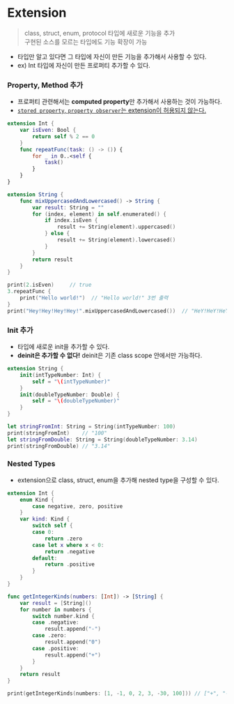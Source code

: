 # Extension
> class, struct, enum, protocol 타입에 새로운 기능을 추가  
> 구현된 소스를 모르는 타입에도 기능 확장이 가능

- 타입만 알고 있다면 그 타입에 자신이 만든 기능을 추가해서 사용할 수 있다.
- ex) Int 타입에 자신이 만든 프로퍼티 추가할 수 있다. 

### Property, Method 추가

- 프로퍼티 관련해서는 **computed property**만 추가해서 사용하는 것이 가능하다.
- <u>`stored property`, `property observer`는 extension이 허용되지 않는다. </u>

```Swift
extension Int {
    var isEven: Bool {
        return self % 2 == 0
    }
    func repeatFunc(task: () -> ()) {
        for _ in 0..<self {
            task()
        }
    }
}

extension String {
    func mixUppercasedAndLowercased() -> String {
        var result: String = ""
        for (index, element) in self.enumerated() {
            if index.isEven {
                result += String(element).uppercased()
            } else {
                result += String(element).lowercased()
            }
        }
        return result
    }
}

print(2.isEven)     // true
3.repeatFunc {
    print("Hello world!")  // "Hello world!" 3번 출력
}
print("Hey!Hey!Hey!Hey!".mixUppercasedAndLowercased())  // "HeY!HeY!HeY!HeY!"
```

### Init 추가

- 타입에 새로운 init을 추가할 수 있다. 
- **deinit은 추가할 수 없다!** deinit은 기존 class scope 안에서만 가능하다.

```Swift
extension String {
    init(intTypeNumber: Int) {
        self = "\(intTypeNumber)"
    }
    init(doubleTypeNumber: Double) {
        self = "\(doubleTypeNumber)"
    }
}

let stringFromInt: String = String(intTypeNumber: 100)
print(stringFromInt)    // "100"
let stringFromDouble: String = String(doubleTypeNumber: 3.14)
print(stringFromDouble) // "3.14"
```


### Nested Types

- extension으로 class, struct, enum을 추가해 nested type을 구성할 수 있다. 

```Swift
extension Int {
    enum Kind {
        case negative, zero, positive
    }
    var kind: Kind {
        switch self {
        case 0:
            return .zero
        case let x where x < 0:
            return .negative
        default:
            return .positive
        }
    }
}

func getIntegerKinds(numbers: [Int]) -> [String] {
    var result = [String]()
    for number in numbers {
        switch number.kind {
        case .negative:
            result.append("-")
        case .zero:
            result.append("0")
        case .positive:
            result.append("+")
        }
    }
    return result
}

print(getIntegerKinds(numbers: [1, -1, 0, 2, 3, -30, 100])) // ["+", "-", "0", "+", "+", "-", "+"]
```
